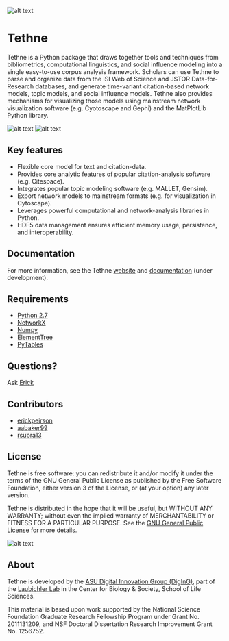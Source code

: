 ![alt text](https://raw.github.com/diging/tethne/python/doc/logo.jpeg "Tethneus, an orb weaving spider.")

Tethne
======
Tethne is a Python package that draws together tools and techniques from bibliometrics, 
computational linguistics, and social influence modeling into a single easy-to-use corpus
analysis framework. Scholars can use Tethne to parse and organize data from the ISI Web of
Science and JSTOR Data-for-Research databases, and generate time-variant citation-based
network models, topic models, and social influence models. Tethne also provides mechanisms
for visualizing those models using mainstream network visualization software (e.g. 
Cyotoscape and Gephi) and the MatPlotLib Python library.

![alt text](https://raw.githubusercontent.com/diging/tethne/python/doc/highlevel.png "Highlevel architecture for Tethne.")
![alt text](https://raw.githubusercontent.com/diging/tethne/python/doc/legend.png "Legend.")

Key features
------------
* Flexible core model for text and citation-data.
* Provides core analytic features of popular citation-analysis software (e.g. Citespace).
* Integrates popular topic modeling software (e.g. MALLET, Gensim).
* Export network models to mainstream formats (e.g. for visualization in Cytoscape).
* Leverages powerful computational and network-analysis libraries in Python. 
* HDF5 data management ensures efficient memory usage, persistence, and interoperability.

Documentation
-------------
For more information, see the Tethne [website](https://github.com/diging/tethne) and
[documentation](http://diging.github.io/tethne/api/) (under development).

Requirements
------------
* [Python 2.7](http://www.python.org/)
* [NetworkX](http://networkx.github.io/)
* [Numpy](http://numpy.org)
* [ElementTree](http://docs.python.org/2/library/xml.etree.elementtree.html)
* [PyTables](http://www.pytables.org/moin)

Questions?
----------
Ask [Erick](https://cbs.asu.edu/gradinfo/?page_id=49)

Contributors
------------
* [erickpeirson](http://github.com/erickpeirson)
* [aabaker99](http://github.com/aabaker99)
* [rsubra13](http://github.com/rsubra13)

License
-------
Tethne is free software: you can redistribute it and/or modify
it under the terms of the GNU General Public License as published by
the Free Software Foundation, either version 3 of the License, or
(at your option) any later version.

Tethne is distributed in the hope that it will be useful,
but WITHOUT ANY WARRANTY; without even the implied warranty of
MERCHANTABILITY or FITNESS FOR A PARTICULAR PURPOSE.  See the
[GNU General Public License](http://www.gnu.org/licenses/) for more details.

![alt text](http://www.gnu.org/graphics/gplv3-127x51.png "GNU GPL 3")

About
-----
Tethne is developed by the 
[ASU Digital Innovation Group (DigInG)](http://devo-evo.lab.asu.edu/diging),
part of the [Laubichler Lab](http://devo-evo.lab.asu.edu) in the Center for Biology & 
Society, School of Life Sciences.

This material is based upon work supported by the National Science Foundation Graduate 
Research Fellowship Program under Grant No. 2011131209, and NSF Doctoral Dissertation 
Research Improvement Grant No. 1256752.
